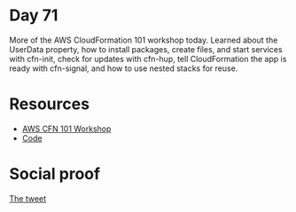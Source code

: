 # Day 71

More of the AWS CloudFormation 101 workshop today. Learned about the UserData property, how to install packages, create files, and start services with cfn-init, check for updates with cfn-hup, tell CloudFormation the app is ready with cfn-signal, and how to use nested stacks for reuse.

# Resources

- [AWS CFN 101 Workshop](https://cfn101.sa.engineering/)
- [Code](https://github.com/aws-samples/cfn101-workshop)


# Social proof

[The tweet](https://twitter.com/jennapederson/status/1358934986997514241?s=20)
